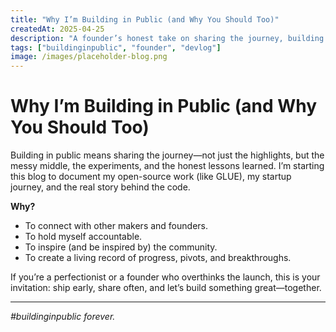 ```yaml
---
title: "Why I’m Building in Public (and Why You Should Too)"
createdAt: 2025-04-25
description: "A founder’s honest take on sharing the journey, building in public, and why it matters."
tags: ["buildinginpublic", "founder", "devlog"]
image: /images/placeholder-blog.png
---
```


# Why I’m Building in Public (and Why You Should Too)

Building in public means sharing the journey—not just the highlights, but the messy middle, the experiments, and the honest lessons learned. I’m starting this blog to document my open-source work (like GLUE), my startup journey, and the real story behind the code.

**Why?**
- To connect with other makers and founders.
- To hold myself accountable.
- To inspire (and be inspired by) the community.
- To create a living record of progress, pivots, and breakthroughs.

If you’re a perfectionist or a founder who overthinks the launch, this is your invitation: ship early, share often, and let’s build something great—together.

---

*#buildinginpublic forever.*
